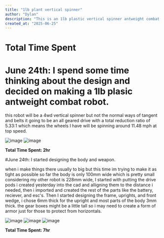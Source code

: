 ```yaml
---
title: "1lb plant vertical spinner"
author: "Dylan"
description: "This is an 1lb plastic vertical spinner antweight combat robot"
created_at: "2025-06-25"
---
```


# Total Time Spent 

# June 24th: I spend some time thinking about the design and decided on making a 1lb plasic antweight combat robot.

 this robot will be a 4wd vertical spinner but not the normal ways of tangent and belts it going to be an all geared drive with a total reduction ratio of 5.33:1 which means the wheels I have will be spinning around 11.48 mph at top speed.

![image](https://github.com/user-attachments/assets/d7056049-dde6-4e92-a59f-67d3a2b70011)
![image](https://github.com/user-attachments/assets/6aafeb66-c018-4ac5-91c4-9cc87b98b468)


**Total Time Spent: 2hr**

#June 24th: I started designing the body and weapon.

 when i make things there usually to big but this time im trying to make it as tight as possible so far the body is only 100mm wide which is pretty small considering my other robot is 228mm wide, I started with putting the drive pods i created yesterday into the cad and alligning them to the distance i needed, then i imported and created the rest of the parts like the battery, reciever, and esc's. Then I started designing the frame, uprights, and front wedge, i chose 6mm thick for the upright and most parts of the body 3mm thick. the gear boxes might be a little tall so i may need to create a form of armor just for those to protect from horizontals.

 
![image](https://github.com/user-attachments/assets/810965fe-028a-4edd-bb7a-eda34de637b2)
![image](https://github.com/user-attachments/assets/0a916336-db81-4fd4-81a5-6399ca3c45a9)
![image](https://github.com/user-attachments/assets/b24ec982-a399-4778-a5eb-02cffa610035)

**Total Time Spent: 7hr**



